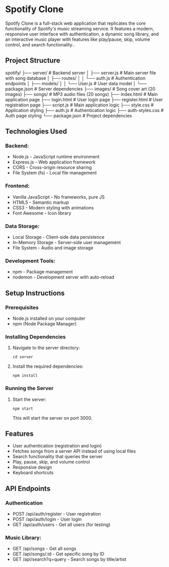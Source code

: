 # Spotify Clone

Spotify Clone is a full-stack web application that replicates the core functionality of Spotify's music streaming service. It features a modern, responsive user interface with authentication, a dynamic song library, and an interactive music player with features like play/pause, skip, volume control, and search functionality..


## Project Structure

spotify/
├── server/                 # Backend server
│   ├── server.js          # Main server file with song database
│   ├── routes/
│   │   └── auth.js        # Authentication endpoints
│   ├── models/
│   │   └── User.js        # User data model
│   └── package.json       # Server dependencies
├── images/                 # Song cover art (20 images)
├── songs/                  # MP3 audio files (20 songs)
├── index.html             # Main application page
├── login.html             # User login page
├── register.html          # User registration page
├── script.js              # Main application logic
├── style.css              # Application styling
├── auth.js                # Authentication logic
├── auth-styles.css        # Auth page styling
└── package.json           # Project dependencies


## Technologies Used

### Backend:
- Node.js - JavaScript runtime environment<br>
- Express.js - Web application framework<br>
- CORS - Cross-origin resource sharing<br>
- File System (fs) - Local file management<br>

### Frontend:
- Vanilla JavaScript - No frameworks, pure JS<br>
- HTML5 - Semantic markup<br>
- CSS3 - Modern styling with animations<br>
- Font Awesome - Icon library<br>

### Data Storage:
- Local Storage - Client-side data persistence<br>
- In-Memory Storage - Server-side user management<br>
- File System - Audio and image storage<br>

### Development Tools:
- npm - Package management<br>
- nodemon - Development server with auto-reload<br>


## Setup Instructions

### Prerequisites
- Node.js installed on your computer<br>
- npm (Node Package Manager)

### Installing Dependencies
1. Navigate to the server directory:
   ```
   cd server
   ```

2. Install the required dependencies:
   ```
   npm install
   ```

### Running the Server

1. Start the server:
   ```
   npm start
   ```
   
   This will start the server on port 3000.

## Features

- User authentication (registration and login)
- Fetches songs from a server API instead of using local files
- Search functionality that queries the server
- Play, pause, skip, and volume control
- Responsive design
- Keyboard shortcuts

## API Endpoints

### Authentication
- POST /api/auth/register - User registration<br>
- POST /api/auth/login - User login<br>
- GET /api/auth/users - Get all users (for testing)<br>

### Music Library:
- GET /api/songs - Get all songs<br>
- GET /api/songs/:id - Get specific song by ID<br>
- GET /api/search?q=query - Search songs by title/artist<br>

 
